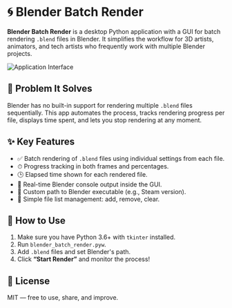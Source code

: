 # 🌀 Blender Batch Render

**Blender Batch Render** is a desktop Python application with a GUI for batch rendering `.blend` files in Blender. It simplifies the workflow for 3D artists, animators, and tech artists who frequently work with multiple Blender projects.

![Application Interface](https://github.com/user-attachments/assets/41134de2-52ec-4cee-9308-5a7e0bc299d1)


## 🔧 Problem It Solves

Blender has no built-in support for rendering multiple `.blend` files sequentially. This app automates the process, tracks rendering progress per file, displays time spent, and lets you stop rendering at any moment.

## ✨ Key Features

- ✅ Batch rendering of `.blend` files using individual settings from each file.
- ⏱ Progress tracking in both frames and percentages.
- 🕒 Elapsed time shown for each rendered file.
- 💬 Real-time Blender console output inside the GUI.
- 🔎 Custom path to Blender executable (e.g., Steam version).
- 📂 Simple file list management: add, remove, clear.

## 🚀 How to Use

1. Make sure you have Python 3.6+ with `tkinter` installed.
2. Run `blender_batch_render.pyw`.
3. Add `.blend` files and set Blender's path.
4. Click **“Start Render”** and monitor the process!

## 📄 License

MIT — free to use, share, and improve.
